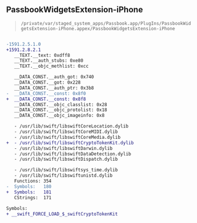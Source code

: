 ## PassbookWidgetsExtension-iPhone

> `/private/var/staged_system_apps/Passbook.app/PlugIns/PassbookWidgetsExtension-iPhone.appex/PassbookWidgetsExtension-iPhone`

```diff

-1591.2.5.1.0
+1591.2.8.2.1
   __TEXT.__text: 0xdff8
   __TEXT.__auth_stubs: 0xe80
   __TEXT.__objc_methlist: 0xcc

   __DATA_CONST.__auth_got: 0x740
   __DATA_CONST.__got: 0x228
   __DATA_CONST.__auth_ptr: 0x3b8
-  __DATA_CONST.__const: 0x8f0
+  __DATA_CONST.__const: 0x8f8
   __DATA_CONST.__objc_classlist: 0x28
   __DATA_CONST.__objc_protolist: 0x18
   __DATA_CONST.__objc_imageinfo: 0x8

   - /usr/lib/swift/libswiftCoreLocation.dylib
   - /usr/lib/swift/libswiftCoreMIDI.dylib
   - /usr/lib/swift/libswiftCoreMedia.dylib
+  - /usr/lib/swift/libswiftCryptoTokenKit.dylib
   - /usr/lib/swift/libswiftDarwin.dylib
   - /usr/lib/swift/libswiftDataDetection.dylib
   - /usr/lib/swift/libswiftDispatch.dylib

   - /usr/lib/swift/libswiftsys_time.dylib
   - /usr/lib/swift/libswiftunistd.dylib
   Functions: 354
-  Symbols:   180
+  Symbols:   181
   CStrings:  171
 
Symbols:
+ __swift_FORCE_LOAD_$_swiftCryptoTokenKit

```

